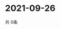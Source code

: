 # 2021-09-26
  共 0条

  <!-- BEGIN -->
  <!-- 最后更新时间Sun Sep 26 2021 03:03:23 GMT+0000 (Coordinated Universal Time) -->
  
  <!-- END -->
  
  